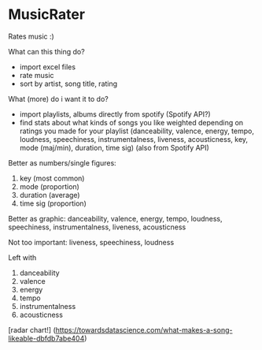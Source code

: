 # MusicRater
Rates music :)

What can this thing do?

- import excel files
- rate music
- sort by artist, song title, rating

What (more) do i want it to do?

- import playlists, albums directly from spotify (Spotify API?)
- find stats about what kinds of songs you like weighted depending on ratings you made for your playlist (danceability, valence, energy, tempo, loudness, speechiness, instrumentalness, liveness, acousticness, key, mode (maj/min), duration, time sig) (also from Spotify API)

Better as numbers/single figures: 
1. key (most common)
2. mode (proportion)
3. duration (average)
4. time sig (proportion)

Better as graphic: danceability, valence, energy, tempo, loudness, speechiness, instrumentalness, liveness, acousticness

Not too important: liveness, speechiness, loudness

Left with 

1. danceability
2. valence
3. energy
4. tempo
5. instrumentalness
6. acousticness

[radar chart!] (https://towardsdatascience.com/what-makes-a-song-likeable-dbfdb7abe404)
